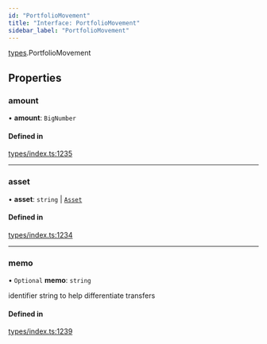 ```yaml
---
id: "PortfolioMovement"
title: "Interface: PortfolioMovement"
sidebar_label: "PortfolioMovement"
---
```


[types](../../../modules/Types/Types.md).PortfolioMovement

## Properties

### amount

• **amount**: `BigNumber`

#### Defined in

[types/index.ts:1235](https://github.com/PolymeshAssociation/polymesh-sdk/blob/15be87e8/src/types/index.ts#L1235)

___

### asset

• **asset**: `string` \| [`Asset`](../../../classes/API/Entities/Asset/Asset.md)

#### Defined in

[types/index.ts:1234](https://github.com/PolymeshAssociation/polymesh-sdk/blob/15be87e8/src/types/index.ts#L1234)

___

### memo

• `Optional` **memo**: `string`

identifier string to help differentiate transfers

#### Defined in

[types/index.ts:1239](https://github.com/PolymeshAssociation/polymesh-sdk/blob/15be87e8/src/types/index.ts#L1239)
